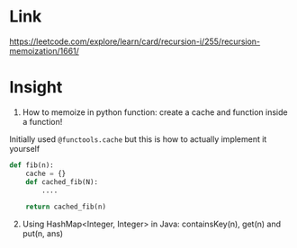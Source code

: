# Link
https://leetcode.com/explore/learn/card/recursion-i/255/recursion-memoization/1661/

# Insight
1. How to memoize in python function: create a cache and function inside a function!

Initially used `@functools.cache` but this is how to actually implement it yourself
```python
def fib(n):
    cache = {}
    def cached_fib(N):
        ....
    
    return cached_fib(n)
```

2. Using HashMap<Integer, Integer> in Java: containsKey(n), get(n) and put(n, ans)